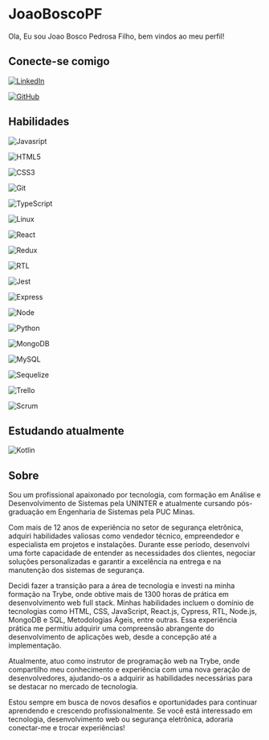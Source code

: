 
# JoaoBoscoPF

Ola, Eu sou Joao Bosco Pedrosa Filho, bem vindos ao meu perfil!

## Conecte-se comigo

[![LinkedIn](https://img.shields.io/badge/LinkedIn-0077B5?style=for-the-badge&logo=linkedin&logoColor=white)](https://www.linkedin.com/in/joao-andrade-junior/)

[![GitHub](https://img.shields.io/badge/GitHub-100000?style=for-the-badge&logo=github&logoColor=white)](https://github.com/JoaoAndradeJr)

## Habilidades

![Javasript](https://img.shields.io/badge/javascript-3670A0?style=for-the-badge&logo=javascript&logoColor=white)

![HTML5](https://img.shields.io/badge/html5-E34F26?style=for-the-badge&logo=html5&logoColor=white)

![CSS3](https://img.shields.io/badge/css3-1572B6?style=for-the-badge&logo=css3&logoColor=white)

![Git](https://img.shields.io/badge/git-E44C30?style=for-the-badge&logo=git&logoColor=white)

![TypeScript](https://img.shields.io/badge/TYPESCRIPT-1572B6?style=for-the-badge&logo=typescript&logoColor=white)

![Linux](https://img.shields.io/badge/linux-E44C30?style=for-the-badge&logo=linux&logoColor=black)

![React](https://img.shields.io/badge/react-3670A0?style=for-the-badge&logo=react&logoColor=white)

![Redux](https://img.shields.io/badge/redux-E44C30?style=for-the-badge&logo=redux&logoColor=white)

![RTL](https://img.shields.io/badge/rtl-3670A0?style=for-the-badge&logo=rtl&logoColor=white)

![Jest](https://img.shields.io/badge/jest-E44C30?style=for-the-badge&logo=jest&logoColor=white)

![Express](https://img.shields.io/badge/express-3670A0?style=for-the-badge&logo=express&logoColor=white)

![Node](https://img.shields.io/badge/node-E44C30?style=for-the-badge&logo=node&logoColor=white)

![Python](https://img.shields.io/badge/python-3670A0?style=for-the-badge&logo=python&logoColor=white)

![MongoDB](https://img.shields.io/badge/mongodb-E44C30?style=for-the-badge&logo=mongodb&logoColor=white)

![MySQL](https://img.shields.io/badge/mysql-3670A0?style=for-the-badge&logo=mysql&logoColor=white)

![Sequelize](https://img.shields.io/badge/sequelize-E44C30?style=for-the-badge&logo=sequelize&logoColor=white)

![Trello](https://img.shields.io/badge/trello-3670A0?style=for-the-badge&logo=trello&logoColor=white)

![Scrum](https://img.shields.io/badge/scrum-E44C30?style=for-the-badge&logo=scrum&logoColor=white)

## Estudando atualmente

![Kotlin](https://img.shields.io/badge/kotlin-3670A0?style=for-the-badge&logo=kotlin&logoColor=white)

## Sobre

Sou um profissional apaixonado por tecnologia, com formação em Análise e Desenvolvimento de Sistemas pela UNINTER e atualmente cursando pós-graduação em Engenharia de Sistemas pela PUC Minas.

Com mais de 12 anos de experiência no setor de segurança eletrônica, adquiri habilidades valiosas como vendedor técnico, empreendedor e especialista em projetos e instalações. Durante esse período, desenvolvi uma forte capacidade de entender as necessidades dos clientes, negociar soluções personalizadas e garantir a excelência na entrega e na manutenção dos sistemas de segurança.

Decidi fazer a transição para a área de tecnologia e investi na minha formação na Trybe, onde obtive mais de 1300 horas de prática em desenvolvimento web full stack. Minhas habilidades incluem o domínio de tecnologias como HTML, CSS, JavaScript, React.js, Cypress, RTL, Node.js, MongoDB e SQL, Metodologias Ágeis, entre outras. Essa experiência prática me permitiu adquirir uma compreensão abrangente do desenvolvimento de aplicações web, desde a concepção até a implementação.

Atualmente, atuo como instrutor de programação web na Trybe, onde compartilho meu conhecimento e experiência com uma nova geração de desenvolvedores, ajudando-os a adquirir as habilidades necessárias para se destacar no mercado de tecnologia.

Estou sempre em busca de novos desafios e oportunidades para continuar aprendendo e crescendo profissionalmente. Se você está interessado em tecnologia, desenvolvimento web ou segurança eletrônica, adoraria conectar-me e trocar experiências!